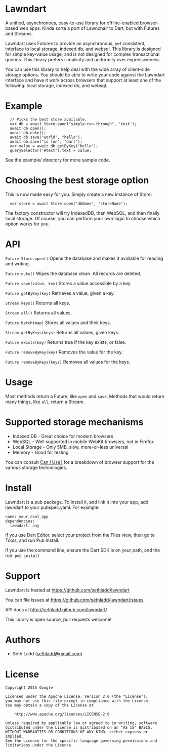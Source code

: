 # Lawndart

A unified, asynchronous, easy-to-use library for offline-enabled
browser-based web apps. Kinda sorta a port of Lawnchair to Dart,
but with Futures and Streams.

Lawndart uses Futures to provide an asynchronous, yet consistent,
interface to local storage, indexed db, and websql. This library is designed
for simple key-value usage, and is not designed for complex transactional
queries. This library prefers simplicity and uniformity over expressiveness.

You can use this library to help deal with the wide array of client-side
storage options. You should be able to write your code against the Lawndart
interface and have it work across browsers that support at least one of the
following: local storage, indexed db, and websql.

# Example
	  
	  // Picks the best store available.
	  var db = await Store.open("simple-run-through", 'test');
	  await db.open();
	  await db.nuke();
	  await db.save("world", "hello");
	  await db.save("is fun", "dart");
	  var value = await db.getByKey("hello");
	  querySelector('#text').text = value;
	  
See the example/ directory for more sample code.
	  
# Choosing the best storage option

This is now made easy for you. Simply create a new instance of Store:

      var store = await Store.open('dbName', 'storeName');
      
The factory constructor will try IndexedDB, then WebSQL, and then finally
local storage. Of course, you can perform your own logic to choose which
option works for you.

# API

`Future Store.open()`
Opens the database and makes it available for reading and writing.

`Future nuke()`
Wipes the database clean. All records are deleted.

`Future save(value, key)`
Stores a value accessible by a key.

`Future getByKey(key)`
Retrieves a value, given a key.

`Stream keys()`
Returns all keys.

`Stream all()`
Returns all values.

`Future batch(map)`
Stores all values and their keys.

`Stream getByKeys(keys)`
Returns all values, given keys.

`Future exists(key)`
Returns true if the key exists, or false.

`Future removeByKey(key)`
Removes the value for the key.

`Future removeByKeys(keys)`
Removes all values for the keys.


# Usage

Most methods return a Future, like `open` and `save`.
Methods that would return many things, like `all`, return a Stream.
	  
# Supported storage mechanisms

* Indexed DB - Great choice for modern browsers
* WebSQL - Well supported in mobile WebKit browsers, not in Firefox
* Local Storage - Only 5MB, slow, more-or-less universal
* Memory - Good for testing

You can consult [Can I Use?](http://caniuse.com) for a breakdown of browser
support for the various storage technologies.

# Install

Lawndart is a pub package. To install it, and link it into your app,
add lawndart to your pubspec.yaml. For example:

    name: your_cool_app
    dependencies:
      lawndart: any
      
If you use Dart Editor, select your project from the Files view, then go
to Tools, and run Pub Install.

If you use the command line, ensure the Dart SDK is on your path, and
the run: `pub install`

# Support

Lawndart is hosted at https://github.com/sethladd/lawndart

You can file issues at https://github.com/sethladd/lawndart/issues

API docs at http://sethladd.github.com/lawndart/

This library is open source, pull requests welcome!

# Authors

* Seth Ladd (sethladd@gmail.com)

# License

	Copyright 2015 Google
	
	Licensed under the Apache License, Version 2.0 (the "License");
	you may not use this file except in compliance with the License.
	You may obtain a copy of the License at
	
	    http://www.apache.org/licenses/LICENSE-2.0
	
	Unless required by applicable law or agreed to in writing, software
	distributed under the License is distributed on an "AS IS" BASIS,
	WITHOUT WARRANTIES OR CONDITIONS OF ANY KIND, either express or implied.
	See the License for the specific language governing permissions and
	limitations under the License.
